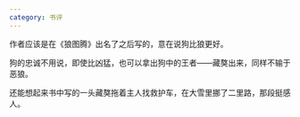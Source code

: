 ```yaml
---
category: 书评
---
```


作者应该是在《狼图腾》出名了之后写的，意在说狗比狼更好。

狗的忠诚不用说，即使比凶猛，也可以拿出狗中的王者——藏獒出来，同样不输于恶狼。

还能想起来书中写的一头藏獒拖着主人找救护车，在大雪里挪了二里路，那段挺感人。

